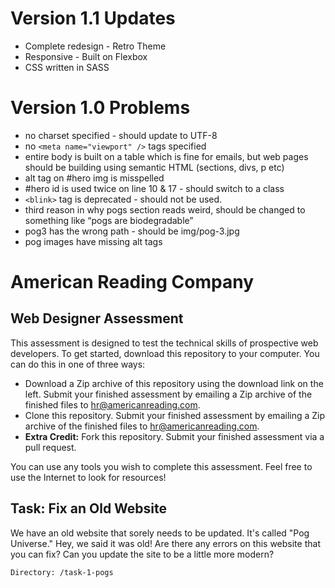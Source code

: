 # Version 1.1 Updates

- Complete redesign - Retro Theme
- Responsive - Built on Flexbox
- CSS written in SASS

# Version 1.0 Problems

- no charset specified - should update to UTF-8
- no `<meta name="viewport" />` tags specified
- entire body is built on a table which is fine for emails, but web pages should be building using semantic HTML (sections, divs, p etc)
- alt tag on #hero img is misspelled
- #hero id is used twice on line 10 & 17 - should switch to a class
- `<blink>` tag is deprecated - should not be used.
- third reason in why pogs section reads weird, should be changed to something like “pogs are biodegradable”
- pog3 has the wrong path - should be img/pog-3.jpg
- pog images have missing alt tags

# American Reading Company

## Web Designer Assessment

This assessment is designed to test the technical skills of prospective web developers. To get started, download this
repository to your computer. You can do this in one of three ways:

- Download a Zip archive of this repository using the download link on the left. Submit your finished assessment by emailing a Zip archive of the finished files to hr@americanreading.com.
- Clone this repository. Submit your finished assessment by emailing a Zip archive of the finished files to hr@americanreading.com.
- **Extra Credit:** Fork this repository. Submit your finished assessment via a pull request.

You can use any tools you wish to complete this assessment. Feel free to use the Internet to look for resources!

## Task: Fix an Old Website

We have an old website that sorely needs to be updated. It's called "Pog Universe." Hey, we said it was old! Are there
any errors on this website that you can fix? Can you update the site to be a little more modern?

```
Directory: /task-1-pogs
```
